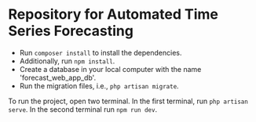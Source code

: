 # Repository for Automated Time Series Forecasting

-   Run `composer install` to install the dependencies.
-   Additionally, run `npm install`.
-   Create a database in your local computer with the name 'forecast_web_app_db'.
-   Run the migration files, i.e., `php artisan migrate`.

To run the project, open two terminal. In the first terminal, run `php artisan serve`. In the second terminal run `npm run dev`.



